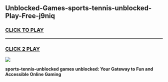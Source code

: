 
## Unblocked-Games-sports-tennis-unblocked-Play-Free-j9niq
<h3>
<a href="https://premium76.site?title=sports-tennis-unblocked&ref=23A">CLICK TO PLAY</a></h3>
<hr>

<h3>
<a href="https://premium76.site?title=sports-tennis-unblocked&ref=23A">CLICK 2 PLAY</a>
  
</h3>

<a href="https://premium76.site?title=sports-tennis-unblocked&ref=23A"><img src="https://clearcache.store/games.png"></a>


**sports-tennis-unblocked games unblocked: Your Gateway to Fun and Accessible Online Gaming**
